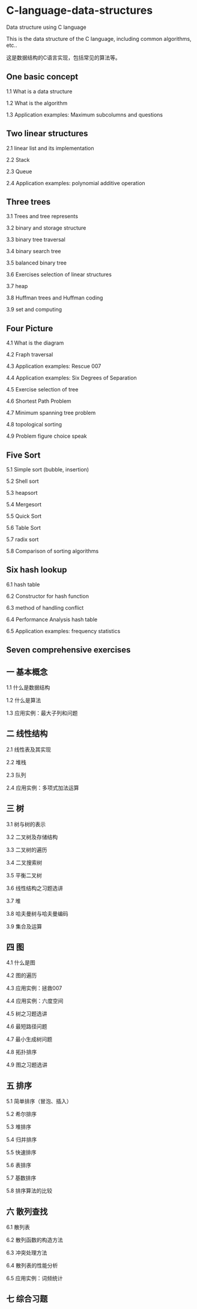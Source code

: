 # C-language-data-structures

Data structure using C language

This is the data structure of the C language, including common algorithms, etc..

这是数据结构的C语言实现，包括常见的算法等。

## One basic concept

1.1 What is a data structure

1.2 What is the algorithm

1.3 Application examples: Maximum subcolumns and questions

## Two linear structures

2.1 linear list and its implementation

2.2 Stack

2.3 Queue

2.4 Application examples: polynomial additive operation

## Three trees

3.1 Trees and tree represents

3.2 binary and storage structure

3.3 binary tree traversal

3.4 binary search tree

3.5 balanced binary tree

3.6 Exercises selection of linear structures

3.7 heap

3.8 Huffman trees and Huffman coding

3.9 set and computing

## Four Picture

4.1 What is the diagram

4.2 Fraph traversal

4.3 Application examples: Rescue 007

4.4 Application examples: Six Degrees of Separation

4.5 Exercise selection of tree

4.6 Shortest Path Problem

4.7 Minimum spanning tree problem

4.8 topological sorting

4.9 Problem figure choice speak

## Five Sort

5.1 Simple sort (bubble, insertion)

5.2 Shell sort

5.3 heapsort

5.4 Mergesort

5.5 Quick Sort

5.6 Table Sort

5.7 radix sort

5.8 Comparison of sorting algorithms

## Six hash lookup

6.1 hash table

6.2 Constructor for hash function

6.3 method of handling conflict

6.4 Performance Analysis hash table

6.5 Application examples: frequency statistics

## Seven comprehensive exercises

## 一 基本概念

1.1 什么是数据结构

1.2 什么是算法

1.3 应用实例：最大子列和问题

## 二 线性结构

2.1  线性表及其实现

2.2  堆栈

2.3  队列

2.4  应用实例：多项式加法运算

## 三 树

3.1 树与树的表示

3.2 二叉树及存储结构

3.3 二叉树的遍历

3.4 二叉搜索树

3.5 平衡二叉树

3.6 线性结构之习题选讲

3.7 堆

3.8 哈夫曼树与哈夫曼编码

3.9 集合及运算

## 四 图

4.1 什么是图

4.2 图的遍历

4.3 应用实例：拯救007

4.4 应用实例：六度空间

4.5 树之习题选讲

4.6 最短路径问题

4.7 最小生成树问题

4.8 拓扑排序

4.9 图之习题选讲

## 五 排序

5.1 简单排序（冒泡、插入）

5.2 希尔排序

5.3 堆排序

5.4 归并排序

5.5 快速排序

5.6 表排序

5.7 基数排序

5.8 排序算法的比较

## 六 散列查找

6.1 散列表

6.2 散列函数的构造方法

6.3 冲突处理方法

6.4 散列表的性能分析

6.5 应用实例：词频统计

## 七 综合习题